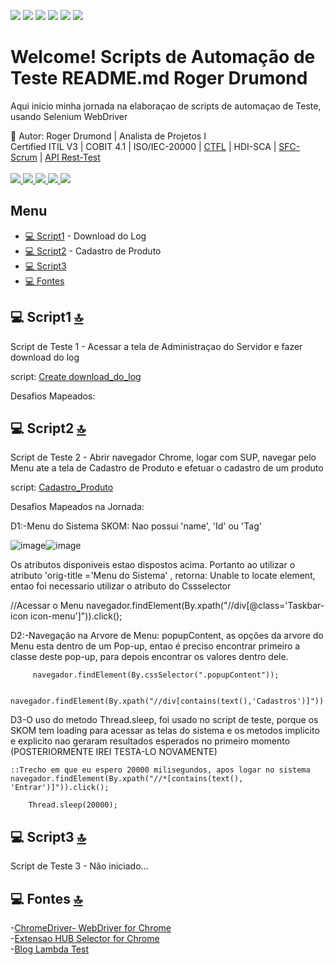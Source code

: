 <img src="https://img.shields.io/badge/Insomnia-5849be?style=for-the-badge&logo=Insomnia&logoColor=white"/> <img src="https://img.shields.io/badge/Postman-FF6C37?style=for-the-badge&logo=Postman&logoColor=white"/> <img src="https://img.shields.io/badge/Selenium-43B02A?style=for-the-badge&logo=Selenium&logoColor=white"/> <img src= "https://img.shields.io/badge/IntelliJIDEA-000000.svg?style=for-the-badge&logo=intellij-idea&logoColor=white"/> <img src="https://img.shields.io/badge/JavaScript-323330?style=for-the-badge&logo=javascript&logoColor=F7DF1E"/> <img src="https://img.shields.io/badge/Swagger-85EA2D?style=for-the-badge&logo=Swagger&logoColor=white"/>






# Welcome! Scripts de Automação de Teste README.md Roger Drumond

Aqui inicio minha jornada na elaboraçao de scripts de automaçao de Teste, usando Selenium WebDriver

📱 Autor: ​Roger Drumond | Analista de Projetos I<br>
Certified ITIL V3 | COBIT 4.1 | ISO/IEC-20000 | <a href="https://www.bstqb.org.br/verificador-certificado?field_certificado_numero_value=13-CTFL-02452-BR">CTFL</a> | HDI-SCA | <a href="https://www.scrumstudy.com/certification/verify?type=SFC&number=888750">SFC-Scrum</a> | <a href="http://165.227.93.41/cgitar/certificado.php?hash=09101ac13f5106d2f5b2c7960be24192">API Rest-Test</a><br><a href="https://www.instagram.com/venomroger/"><br>
  <img src="https://img.shields.io/badge/Instagram-E4405F?style=for-the-badge&logo=instagram&logoColor=white"/>
</a>
<a href="https://www.linkedin.com/in/drumondroger/">
  <img src="https://img.shields.io/badge/LinkedIn-0077B5?style=for-the-badge&logo=linkedin&logoColor=white"/>
</a>
<a href="https://open.spotify.com/user/225ftlajwacbj5xxgj26cmktq?si=7fb5b1281fd44229">
  <img src="https://img.shields.io/badge/Spotify-1ED760?&style=for-the-badge&logo=spotify&logoColor=white"/>
  </a>
<a href="https://psnprofiles.com/venomroger">
  <img src="https://img.shields.io/badge/PlayStation-003791?style=for-the-badge&logo=playstation&logoColor=white"/>
  </a>
  <a href="https://twitter.com/drumondroger">
  <img src="https://img.shields.io/badge/Twitter-1DA1F2?style=for-the-badge&logo=twitter&logoColor=white"/>
  </a>



## Menu
   - [💻 Script1](#-script1-) - Download do Log
   - [💻 Script2](#-script2-) - Cadastro de Produto
   - [💻 Script3](#-script3-)
   - [💻 Fontes](#-fontes-)







## 💻 Script1 [🔝](#welcome-scripts-de-automação-de-teste-readmemd-roger-drumond)

Script de Teste 1 - Acessar a tela de Administraçao do Servidor e fazer download do log  

   script: <a href= "https://github.com/venomroger/Test-automation-SKOM/commit/a0977fa2105cf257991665e9fd2a04eb64184f18">Create download_do_log</a>


   Desafios Mapeados:

## 💻 Script2 [🔝](#welcome-scripts-de-automação-de-teste-readmemd-roger-drumond)

Script de Teste 2 - Abrir navegador Chrome, logar com SUP, navegar pelo Menu ate a tela de Cadastro de Produto e efetuar o cadastro de um produto

   script: <a href="https://github.com/venomroger/Test-automation-SKOM/commit/2d156859985e0ecfc112fdb4c9c529fa5a6e8e2c">Cadastro_Produto</a>
   
   
   Desafios Mapeados na Jornada:
   
   D1:-Menu do Sistema SKOM: Nao possui 'name', 'Id' ou 'Tag'
   
   ![image](https://user-images.githubusercontent.com/98754939/152168310-6795a56c-aec7-440a-8dda-f3b2eb6885e3.png)![image](https://user-images.githubusercontent.com/98754939/152169151-b96ddf2e-0b3a-416c-a037-839b03723791.png)

Os atributos disponiveis estao dispostos acima.
Portanto ao utilizar o atributo 'orig-title ='Menu do Sistema' , retorna: Unable to locate element, entao foi necessario utilizar o atributo do Cssselector

//Acessar o Menu
        navegador.findElement(By.xpath("//div[@class='Taskbar-icon icon-menu']")).click();

   D2:-Navegação na Arvore de Menu: popupContent, as opções da arvore do Menu esta dentro de um Pop-up, entao é preciso encontrar primeiro a classe deste pop-up, para depois encontrar os valores dentro dele.
   
         navegador.findElement(By.cssSelector(".popupContent"));

        navegador.findElement(By.xpath("//div[contains(text(),'Cadastros')]")).click();
        
   D3-O uso do metodo Thread.sleep, foi usado no script de teste, porque os SKOM tem loading para acessar as telas do sistema e os metodos implicito e explicito nao geraram resultados esperados no primeiro momento (POSTERIORMENTE IREI TESTA-LO NOVAMENTE)     
   
    ::Trecho em que eu espero 20000 milisegundos, apos logar no sistema
    navegador.findElement(By.xpath("//*[contains(text(), 'Entrar')]")).click();

        Thread.sleep(20000);
   
   
   
   
## 💻 Script3 [🔝](#welcome-scripts-de-automação-de-teste-readmemd-roger-drumond)

Script de Teste 3 - Não iniciado...


## 💻 Fontes [🔝](#welcome-scripts-de-automação-de-teste-readmemd-roger-drumond)

   -<a href="https://chromedriver.chromium.org/downloads">ChromeDriver- WebDriver for Chrome</a><br>
   -<a href="https://selectorshub.com/">Extensao HUB Selector for Chrome</a><br>
   -<a href="https://www.lambdatest.com/blog/types-of-waits-in-selenium/">Blog Lambda Test</a><br>
    

 
